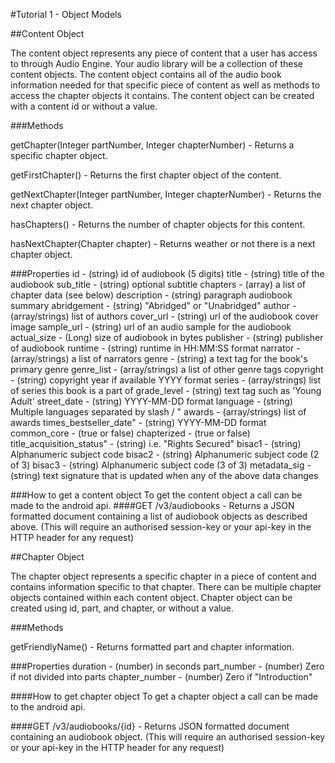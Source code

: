 #Tutorial 1 - Object Models

##Content Object

The content object represents any piece of content that a user has access to through Audio Engine.
Your audio library will be a collection of these content objects. The content object contains all of the
audio book information needed for that specific piece of content as well as methods to access the
chapter objects it contains. The content object can be created with a content id or without a value.

###Methods

getChapter(Integer partNumber, Integer chapterNumber) - Returns a specific chapter object.

getFirstChapter() - Returns the first chapter object of the content.

getNextChapter(Integer partNumber, Integer chapterNumber) - Returns the next chapter object.

hasChapters() - Returns the number of chapter objects for this content.

hasNextChapter(Chapter chapter) - Returns weather or not there is a next chapter object.

###Properties
id                          - (string) id of audiobook (5 digits)
title                       - (string) title of the audiobook
sub_title                   - (string) optional subtitle
chapters                    - (array) a list of chapter data (see below)
description                 - (string) paragraph audiobook summary
abridgement                 - (string) "Abridged" or "Unabridged"
author                      - (array/strings) list of authors
cover_url                   - (string) url of the audiobook cover image
sample_url                  - (string) url of an audio sample for the audiobook
actual_size                 - (Long) size of audiobook in bytes
publisher                   - (string) publisher of audiobook
runtime                     - (string) runtime in HH:MM:SS format
narrator                    - (array/strings) a list of narrators
genre                       - (string) a text tag for the book's primary genre
genre_list                  - (array/strings) a list of other genre tags
copyright                   - (string) copyright year if available YYYY format
series                      - (array/strings) list of series this book is a part of
grade_level                 - (string) text tag such as 'Young Adult'
street_date                 - (string) YYYY-MM-DD format
language                    - (string) Multiple languages separated by slash / "
awards                      - (array/strings) list of awards
times_bestseller_date"      - (string) YYYY-MM-DD format
common_core                 - (true or false)
chapterized                 - (true or false)
title_acquisition_status"   - (string) i.e. "Rights Secured"
bisac1                      - (string) Alphanumeric subject code
bisac2                      - (string) Alphanumeric subject code (2 of 3)
bisac3                      - (string) Alphanumeric subject code (3 of 3)
metadata_sig                - (string) text signature that is updated when any of the above data changes

###How to get a content object
To get the content object a call can be made to the android api.
####GET /v3/audiobooks
    - Returns a JSON formatted document containing a list of audiobook objects as described above.
(This will require an authorised session-key or your api-key in the HTTP header for any request)

##Chapter Object

The chapter object represents a specific chapter in a piece of content and contains information
specific to that chapter. There can be multiple chapter objects contained within each content
object. Chapter object can be created using id, part, and chapter, or without a value.

###Methods

getFriendlyName() - Returns formatted part and chapter information.

###Properties
duration            - (number) in seconds
part_number         - (number) Zero if not divided into parts
chapter_number      - (number) Zero if "Introduction"

####How to get chapter object
To get a chapter object a call can be made to the android api.

####GET /v3/audiobooks/{id}
    - Returns JSON formatted document containing an audiobook object.
(This will require an authorised session-key or your api-key in the HTTP header for any request)

